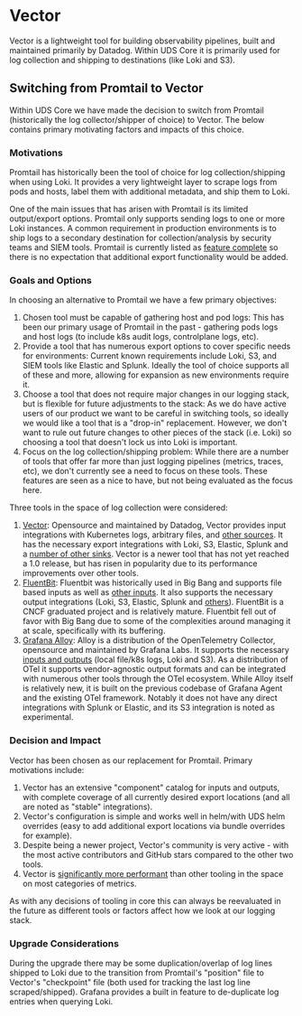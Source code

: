 # Vector

Vector is a lightweight tool for building observability pipelines, built and maintained primarily by Datadog. Within UDS Core it is primarily used for log collection and shipping to destinations (like Loki and S3).

## Switching from Promtail to Vector

Within UDS Core we have made the decision to switch from Promtail (historically the log collector/shipper of choice) to Vector. The below contains primary motivating factors and impacts of this choice.

### Motivations

Promtail has historically been the tool of choice for log collection/shipping when using Loki. It provides a very lightweight layer to scrape logs from pods and hosts, label them with additional metadata, and ship them to Loki.

One of the main issues that has arisen with Promtail is its limited output/export options. Promtail only supports sending logs to one or more Loki instances. A common requirement in production environments is to ship logs to a secondary destination for collection/analysis by security teams and SIEM tools. Promtail is currently listed as [feature complete](https://grafana.com/docs/loki/latest/send-data/promtail/) so there is no expectation that additional export functionality would be added.

### Goals and Options

In choosing an alternative to Promtail we have a few primary objectives:
1. Chosen tool must be capable of gathering host and pod logs: This has been our primary usage of Promtail in the past - gathering pods logs and host logs (to include k8s audit logs, controlplane logs, etc).
1. Provide a tool that has numerous export options to cover specific needs for environments: Current known requirements include Loki, S3, and SIEM tools like Elastic and Splunk. Ideally the tool of choice supports all of these and more, allowing for expansion as new environments require it.
1. Choose a tool that does not require major changes in our logging stack, but is flexible for future adjustments to the stack: As we do have active users of our product we want to be careful in switching tools, so ideally we would like a tool that is a "drop-in" replacement. However, we don't want to rule out future changes to other pieces of the stack (i.e. Loki) so choosing a tool that doesn't lock us into Loki is important.
1. Focus on the log collection/shipping problem: While there are a number of tools that offer far more than just logging pipelines (metrics, traces, etc), we don't currently see a need to focus on these tools. These features are seen as a nice to have, but not being evaluated as the focus here.

Three tools in the space of log collection were considered:
1. [Vector](https://vector.dev/): Opensource and maintained by Datadog, Vector provides input integrations with Kubernetes logs, arbitrary files, and [other sources](https://vector.dev/docs/reference/configuration/sources/). It has the necessary export integrations with Loki, S3, Elastic, Splunk and a [number of other sinks](https://vector.dev/docs/reference/configuration/sinks/). Vector is a newer tool that has not yet reached a 1.0 release, but has risen in popularity due to its performance improvements over other tools.
1. [FluentBit](https://fluentbit.io/): Fluentbit was historically used in Big Bang and supports file based inputs as well as [other inputs](https://docs.fluentbit.io/manual/pipeline/inputs). It also supports the necessary output integrations (Loki, S3, Elastic, Splunk and [others](https://docs.fluentbit.io/manual/pipeline/outputs)). FluentBit is a CNCF graduated project and is relatively mature. Fluentbit fell out of favor with Big Bang due to some of the complexities around managing it at scale, specifically with its buffering.
1. [Grafana Alloy](https://grafana.com/docs/alloy/latest/): Alloy is a distribution of the OpenTelemetry Collector, opensource and maintained by Grafana Labs. It supports the necessary [inputs and outputs](https://grafana.com/docs/alloy/latest/reference/components/) (local file/k8s logs, Loki and S3). As a distribution of OTel it supports vendor-agnostic output formats and can be integrated with numerous other tools through the OTel ecosystem. While Alloy itself is relatively new, it is built on the previous codebase of Grafana Agent and the existing OTel framework. Notably it does not have any direct integrations with Splunk or Elastic, and its S3 integration is noted as experimental.

### Decision and Impact

Vector has been chosen as our replacement for Promtail. Primary motivations include:
1. Vector has an extensive "component" catalog for inputs and outputs, with complete coverage of all currently desired export locations (and all are noted as "stable" integrations).
1. Vector's configuration is simple and works well in helm/with UDS helm overrides (easy to add additional export locations via bundle overrides for example).
1. Despite being a newer project, Vector's community is very active - with the most active contributors and GitHub stars compared to the other two tools.
1. Vector is [significantly more performant](https://github.com/vectordotdev/vector?tab=readme-ov-file#performance) than other tooling in the space on most categories of metrics.

As with any decisions of tooling in core this can always be reevaluated in the future as different tools or factors affect how we look at our logging stack.

### Upgrade Considerations

During the upgrade there may be some duplication/overlap of log lines shipped to Loki due to the transition from Promtail's "position" file to Vector's "checkpoint" file (both used for tracking the last log line scraped/shipped). Grafana provides a built in feature to de-duplicate log entries when querying Loki.
